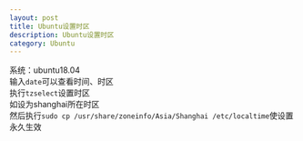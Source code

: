 ```yaml
---
layout: post
title: Ubuntu设置时区
description: Ubuntu设置时区
category: Ubuntu
---
```

系统：ubuntu18.04  
输入`date`可以查看时间、时区  
执行`tzselect`设置时区  
如设为shanghai所在时区  
然后执行`sudo cp /usr/share/zoneinfo/Asia/Shanghai /etc/localtime`使设置永久生效
